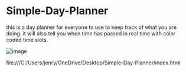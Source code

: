 # Simple-Day-Planner
this is a day planner for everyone to use to keep track of what you are doing. 
it will also tell you when time has passed in real time with color coded time slots. 

![image](https://user-images.githubusercontent.com/71196559/101866973-c8a27300-3b3f-11eb-92f3-8b60ea14d53e.png)

file:///C:/Users/jenry/OneDrive/Desktop/Simple-Day-Planner/index.html
